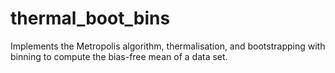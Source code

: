 # thermal_boot_bins
Implements the Metropolis algorithm, thermalisation, and bootstrapping with binning to compute the bias-free mean of a data set.
